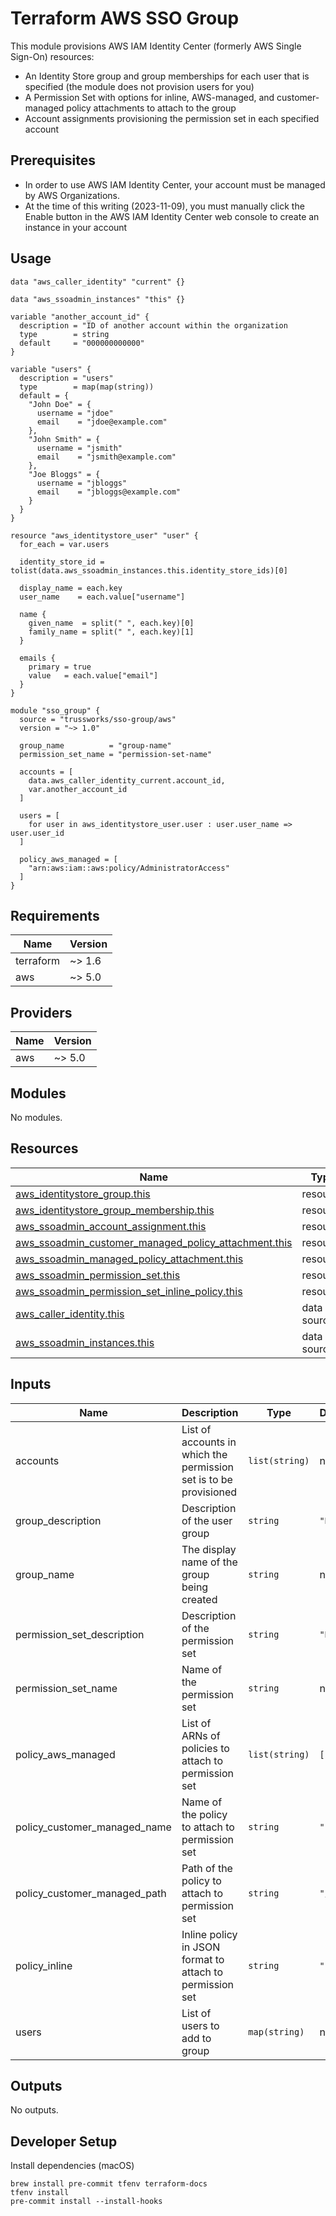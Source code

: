 # Terraform AWS SSO Group

This module provisions AWS IAM Identity Center (formerly AWS Single Sign-On) resources:

- An Identity Store group and group memberships for each user that is specified (the module does not provision users for you)
- A Permission Set with options for inline, AWS-managed, and customer-managed policy attachments to attach to the group
- Account assignments provisioning the permission set in each specified account

## Prerequisites

- In order to use AWS IAM Identity Center, your account must be managed by AWS Organizations.
- At the time of this writing (2023-11-09), you must manually click the Enable button in the AWS IAM Identity Center web console to create an instance in your account

## Usage

```hcl
data "aws_caller_identity" "current" {}

data "aws_ssoadmin_instances" "this" {}

variable "another_account_id" {
  description = "ID of another account within the organization
  type        = string
  default     = "000000000000"
}

variable "users" {
  description = "users"
  type        = map(map(string))
  default = {
    "John Doe" = {
      username = "jdoe"
      email    = "jdoe@example.com"
    },
    "John Smith" = {
      username = "jsmith"
      email    = "jsmith@example.com"
    },
    "Joe Bloggs" = {
      username = "jbloggs"
      email    = "jbloggs@example.com"
    }
  }
}

resource "aws_identitystore_user" "user" {
  for_each = var.users

  identity_store_id = tolist(data.aws_ssoadmin_instances.this.identity_store_ids)[0]

  display_name = each.key
  user_name    = each.value["username"]

  name {
    given_name  = split(" ", each.key)[0]
    family_name = split(" ", each.key)[1]
  }

  emails {
    primary = true
    value   = each.value["email"]
  }
}

module "sso_group" {
  source = "trussworks/sso-group/aws"
  version = "~> 1.0"

  group_name          = "group-name"
  permission_set_name = "permission-set-name"

  accounts = [
    data.aws_caller_identity_current.account_id,
    var.another_account_id
  ]

  users = [
    for user in aws_identitystore_user.user : user.user_name => user.user_id
  ]

  policy_aws_managed = [
    "arn:aws:iam::aws:policy/AdministratorAccess"
  ]
}
```

<!-- BEGINNING OF PRE-COMMIT-TERRAFORM DOCS HOOK -->
## Requirements

| Name | Version |
|------|---------|
| terraform | ~> 1.6 |
| aws | ~> 5.0 |

## Providers

| Name | Version |
|------|---------|
| aws | ~> 5.0 |

## Modules

No modules.

## Resources

| Name | Type |
|------|------|
| [aws_identitystore_group.this](https://registry.terraform.io/providers/hashicorp/aws/latest/docs/resources/identitystore_group) | resource |
| [aws_identitystore_group_membership.this](https://registry.terraform.io/providers/hashicorp/aws/latest/docs/resources/identitystore_group_membership) | resource |
| [aws_ssoadmin_account_assignment.this](https://registry.terraform.io/providers/hashicorp/aws/latest/docs/resources/ssoadmin_account_assignment) | resource |
| [aws_ssoadmin_customer_managed_policy_attachment.this](https://registry.terraform.io/providers/hashicorp/aws/latest/docs/resources/ssoadmin_customer_managed_policy_attachment) | resource |
| [aws_ssoadmin_managed_policy_attachment.this](https://registry.terraform.io/providers/hashicorp/aws/latest/docs/resources/ssoadmin_managed_policy_attachment) | resource |
| [aws_ssoadmin_permission_set.this](https://registry.terraform.io/providers/hashicorp/aws/latest/docs/resources/ssoadmin_permission_set) | resource |
| [aws_ssoadmin_permission_set_inline_policy.this](https://registry.terraform.io/providers/hashicorp/aws/latest/docs/resources/ssoadmin_permission_set_inline_policy) | resource |
| [aws_caller_identity.this](https://registry.terraform.io/providers/hashicorp/aws/latest/docs/data-sources/caller_identity) | data source |
| [aws_ssoadmin_instances.this](https://registry.terraform.io/providers/hashicorp/aws/latest/docs/data-sources/ssoadmin_instances) | data source |

## Inputs

| Name | Description | Type | Default | Required |
|------|-------------|------|---------|:--------:|
| accounts | List of accounts in which the permission set is to be provisioned | `list(string)` | n/a | yes |
| group\_description | Description of the user group | `string` | `"N/A"` | no |
| group\_name | The display name of the group being created | `string` | n/a | yes |
| permission\_set\_description | Description of the permission set | `string` | `"N/A"` | no |
| permission\_set\_name | Name of the permission set | `string` | n/a | yes |
| policy\_aws\_managed | List of ARNs of policies to attach to permission set | `list(string)` | `[]` | no |
| policy\_customer\_managed\_name | Name of the policy to attach to permission set | `string` | `""` | no |
| policy\_customer\_managed\_path | Path of the policy to attach to permission set | `string` | `"/"` | no |
| policy\_inline | Inline policy in JSON format to attach to permission set | `string` | `""` | no |
| users | List of users to add to group | `map(string)` | n/a | yes |

## Outputs

No outputs.
<!-- END OF PRE-COMMIT-TERRAFORM DOCS HOOK -->

## Developer Setup

Install dependencies (macOS)

```shell
brew install pre-commit tfenv terraform-docs
tfenv install
pre-commit install --install-hooks
```
